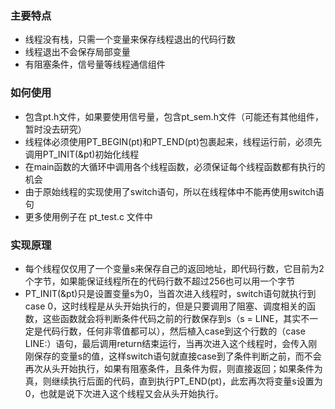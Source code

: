 ### 主要特点
- 线程没有栈，只需一个变量来保存线程退出的代码行数
- 线程退出不会保存局部变量
- 有阻塞条件，信号量等线程通信组件
### 如何使用
- 包含pt.h文件，如果要使用信号量，包含pt_sem.h文件（可能还有其他组件，暂时没去研究）
- 线程体必须使用PT_BEGIN(pt)和PT_END(pt)包裹起来，线程运行前，必须先调用PT_INIT(&pt)初始化线程
- 在main函数的大循环中调用各个线程函数，必须保证每个线程函数都有执行的机会
- 由于原始线程的实现使用了switch语句，所以在线程体中不能再使用switch语句
- 更多使用例子在 pt_test.c 文件中
### 实现原理
- 每个线程仅仅用了一个变量s来保存自己的返回地址，即代码行数，它目前为2个字节，如果能保证线程所在的代码行数不超过256也可以用一个字节
- PT_INIT(&pt)只是设置变量s为0，当首次进入线程时，switch语句就执行到case 0，这时线程是从头开始执行的，但是只要调用了阻塞、调度相关的函数，这些函数就会将判断条件代码之前的行数保存到s（s = LINE，其实不一定是代码行数，任何非零值都可以），然后植入case到这个行数的（case LINE:）语句，最后调用return结束运行，当再次进入这个线程时，会传入刚刚保存的变量s的值，这样switch语句就直接case到了条件判断之前，而不会再次从头开始执行，如果有阻塞条件，且条件为假，则直接返回；如果条件为真，则继续执行后面的代码，直到执行PT_END(pt)，此宏再次将变量s设置为0，也就是说下次进入这个线程又会从头开始执行。
